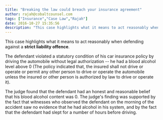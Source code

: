 ```yaml
---
title: "Breaking the law could breach your insurance agreement"
author: rajah@cobaltcounsel.com
tags: ["Insurance","Case Law","Rajah"]
date: 2016-10-27 15:35:56
description: "This case highlights what it means to act reasonably when defending against a strict liability offence."
---
```


This case highlights what it means to act reasonably when defending against a **strict liability offence**.

The defendant violated a statutory condition of his car insurance policy by driving the automobile without legal authorization -- he had a blood alcohol level above 0 (The policy indicated that, the insured shall not drive or operate or permit any other person to drive or operate the automobile unless the insured or other person is authorized by law to drive or operate it).

The judge found that the defendant had an honest and reasonable belief that his blood alcohol content was 0. The judge's finding was supported by the fact that witnesses who observed the defendant on the morning of the accident saw no evidence that he had alcohol in his system, and by the fact that the defendant had slept for a number of hours before driving.
